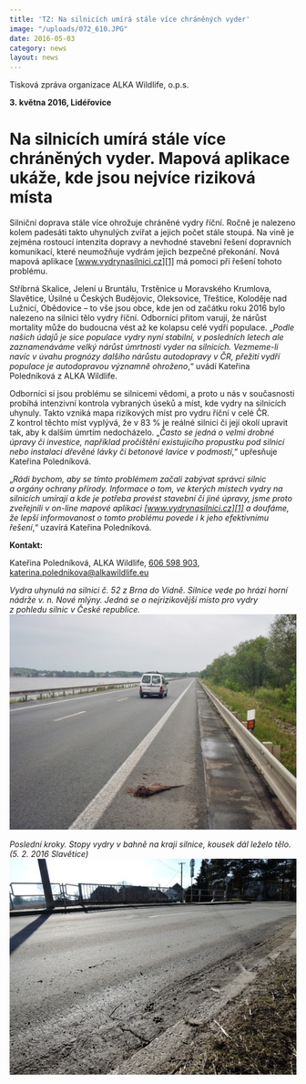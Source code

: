 ```yaml
---
title: 'TZ: Na silnicích umírá stále více chráněných vyder'
image: "/uploads/072_610.JPG"
date: 2016-05-03
category: news
layout: news
---
```

Tisková zpráva organizace ALKA Wildlife, o.p.s.

**3. května 2016, Lidéřovice**

# Na silnicích umírá stále více chráněných vyder. Mapová aplikace ukáže, kde jsou nejvíce riziková místa

Silniční doprava stále více ohrožuje chráněné vydry říční. Ročně je
nalezeno kolem padesáti takto uhynulých zvířat a jejich počet stále
stoupá. Na vině je zejména rostoucí intenzita dopravy a nevhodné
stavební řešení dopravních komunikací, které neumožňuje vydrám jejich
bezpečné překonání. Nová mapová aplikace [www.vydrynasilnici.cz][1] má
pomoci při řešení tohoto problému.

Stříbrná Skalice, Jelení u Bruntálu, Trstěnice u Moravského Krumlova,
Slavětice, Úsilné u Českých Budějovic, Oleksovice, Třeštice, Koloděje
nad Lužnicí, Obědovice – to vše jsou obce, kde jen od začátku roku 2016
bylo nalezeno na silnici tělo vydry říční. Odborníci přitom varují, že
nárůst mortality může do budoucna vést až ke kolapsu celé vydří
populace. „*Podle našich údajů je sice populace vydry nyní stabilní,
v posledních letech ale zaznamenáváme velký nárůst úmrtnosti vyder na
silnicích. Vezmeme-li navíc v úvahu prognózy dalšího nárůstu autodopravy
v ČR, přežití vydří populace je autodopravou významně ohroženo*,“ uvádí
Kateřina Poledníková z ALKA Wildlife.

Odborníci si jsou problému se silnicemi vědomi, a proto u nás
v současnosti probíhá intenzivní kontrola vybraných úseků a míst, kde
vydry na silnicích uhynuly. Takto vzniká mapa rizikových míst pro vydru
říční v celé ČR. Z kontrol těchto míst vyplývá, že v 83 % je reálné
silnici či její okolí upravit tak, aby k dalším úmrtím nedocházelo.
„*Často se jedná o velmi drobné úpravy či investice, například
pročištění existujícího propustku pod silnicí nebo instalaci dřevěné
lávky či betonové lavice v podmostí*,“ upřesňuje Kateřina Poledníková.

„*Rádi bychom, aby se tímto problémem začali zabývat správci silnic
a orgány ochrany přírody. Informace o tom, ve kterých místech vydry na
silnicích umírají a kde je potřeba provést stavební či jiné úpravy, jsme
proto zveřejnili v on-line mapové aplikaci [www.vydrynasilnici.cz][1]
a doufáme, že lepší informovanost o tomto problému povede i k jeho
efektivnímu řešení*,“ uzavírá Kateřina Poledníková.

**Kontakt:**

Kateřina Poledníková, ALKA Wildlife, [606 598 903](tel:+420-606-598-903),
[katerina.polednikova@alkawildlife.eu](mailto:katerina.polednikova@alkawildlife.eu)

*Vydra uhynulá na silnici č. 52 z Brna do Vídně. Silnice vede po hrázi
horní nádrže v. n. Nové mlýny. Jedná se o nejrizikovější místo pro vydry
z pohledu silnic v České republice.*  
![](/uploads/P5310050_610.JPG)

*Poslední kroky. Stopy vydry v bahně na kraji silnice, kousek dál leželo
tělo. (5. 2. 2016 Slavětice)*  
![](/uploads/DSCN1261_610.JPG)


[1]: http://www.vydrynasilnici.cz
